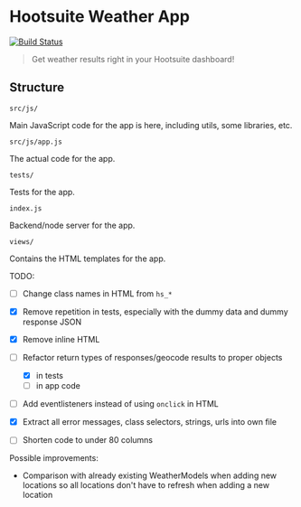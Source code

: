 # Hootsuite Weather App
[![Build Status](https://travis-ci.org/kx-chen/hs-weather-app.svg?branch=master)](https://travis-ci.com/kx-chen/hs-weather-app)

> Get weather results right in your Hootsuite dashboard!
## Structure

`src/js/`

Main JavaScript code for the app is here, including utils, some libraries, etc.

`src/js/app.js`

The actual code for the app. 

`tests/`

Tests for the app.

`index.js`

Backend/node server for the app. 

`views/`

Contains the HTML templates for the app.

TODO: 
- [ ] Change class names in HTML from `hs_*`
- [x] Remove repetition in tests, especially with the dummy data and dummy response JSON
- [x] Remove inline HTML
- [ ] Refactor return types of responses/geocode results to proper objects
    - [x] in tests
    - [ ] in app code
- [ ] Add eventlisteners instead of using `onclick` in HTML
- [x] Extract all error messages, class selectors, strings, urls into own file
- [ ] Shorten code to under 80 columns


Possible improvements: 
- Comparison with already existing WeatherModels when adding new locations so 
all locations don't have to refresh when adding a new location

